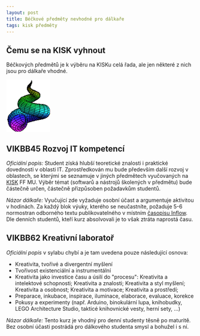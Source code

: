 ```yaml
---
layout: post
title: Béčkové předměty nevhodné pro dálkaře
tags: kisk předměty
---
```


## Čemu se na KISK vyhnout
Béčkových předmětů je k výběru na KISKu celá řada, ale jen některé z nich jsou pro dálkaře vhodné.

<img src="/images/conchoid.gif" alt="conchoid">

## VIKBB45 Rozvoj IT kompetencí
<i>Oficiální popis:</i> Student získá hlubší teoretické znalosti i praktické dovednosti v oblasti IT. Zprostředkován mu bude především další rozvoj v oblastech, se kterými se seznamuje v jiných předmětech vyučovaných na <a href="http://kisk.phil.muni.cz/cs" alt="web KISK" target="_blank">KISK</a> FF MU. Výběr témat (softwarů a nástrojů školených v předmětu) bude částečně určen, částečně přizpůsoben požadavkům studentů.

<i>Názor dálkaře:</i> Vyučující zde vyžaduje osobní účast a argumentuje aktivitou v hodinách. Za každý blok výuky, kterého se neučastníte, požaduje 5-6 normostran odborného textu publikovatelného v místním <a href="http://www.inflow.cz/" alt="Inflow" target="_blank">časopisu Inflow</a>. Dle denních studentů, kteří kurz absolvovali je to však ztráta naprostá času.

## VIKBB62 Kreativní laboratoř
<i>Oficiální popis </i>v sylabu chybí a je tam uvedena pouze následující osnova: 
<ul>
<li>Kreativita, tvořivé a divergentní myšlení</li>
<li>Tvořivost existenciální a instrumentální</li>
<li>Kreativita jako investice času a úsilí do "procesu": Kreativita a intelektové schopnosti; Kreativita a znalosti; Kreativita a styl myšlení; Kreativita a osobnost; Kreativita a motivace; Kreativita a prostředí;</li>
<li>Preparace, inkubace, inspirace, iluminace, elaborace, evaluace, korekce</li>
<li>Pokusy a experimenty (např. Arduino, binokulární lupa, knihobudky, LEGO Architecture Studio, takticé knihovnické vesty, herní sety, ...)</li>
</ul>

<i>Názor dálkaře:</i> Tento kurz je vhodný pro denní studenty těsně po maturitě. Bez osobní účasti postrádá pro dálkového studenta smysl a bohužel i s ní.
